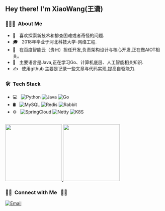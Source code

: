 
<h2> Hey there! I'm XiaoWang(王潇)</h2>

<h3> 👨🏻‍💻 &nbsp;About Me </h3>

- 🤔 &nbsp; 喜欢探索新技术和排查困难或者奇怪的问题.
- 🎓 &nbsp; 2018年毕业于河北科技大学-网络工程.
- 💼 &nbsp; 在百度智能云（贵州）担任开发,负责架构设计与核心开发,正在做AIOT相关。
- 🌱 &nbsp; 主要语言是Java,正在学习Go、计算机底层、人工智能相关知识.
- ✍️ &nbsp;  使用github 主要是记录一些文章与代码实现,提高自驱能力.

<h3> 🛠 &nbsp;Tech Stack</h3>

- 💻 &nbsp;
  ![Python](https://img.shields.io/badge/-Python-333333?style=flat&logo=python)
  ![Java](https://img.shields.io/badge/-Java-333333?style=flat&logo=Java&logoColor=007396)
  ![Go](https://img.shields.io/badge/-Go-333333?style=flat&logo=C%2B%2B&logoColor=00599C)
- 🛢 &nbsp;
  ![MySQL](https://img.shields.io/badge/-MySQL-333333?style=flat&logo=mysql)
  ![Redis](https://img.shields.io/badge/-Redis-333333?style=flat&logo=redis)
  ![Rabbit](https://img.shields.io/badge/-Rabbit-333333?style=flat&logo=rabbit)
- ⚙️ &nbsp;
  ![SpringCloud](https://img.shields.io/badge/-SpringCloud-333333?style=flat&logo=springcloud)
  ![Netty](https://img.shields.io/badge/-Netty-333333?style=flat&logo=netty)
  ![K8S](https://img.shields.io/badge/-K8S-333333?style=flat&logo=K8S)
<br/>

<a href="https://github.com/AVS1508">
  <img height="180em" src="https://github-readme-stats.vercel.app/api?username=tingfeng1002&theme=buefy&show_icons=true" />
  <img height="180em" src="https://github-readme-stats.vercel.app/api/top-langs/?username=tingfeng1002&theme=buefy&layout=compact" />
</a>

<br/>

<h3> 🤝🏻 &nbsp;Connect with Me &nbsp; 🤝🏻  </h3>
<a href="mailto:wxiao1002@yeah.net"><img alt="Email" src="https://img.shields.io/badge/wxiao1002@yeah.net-blue?style=flat-square&logo=gmail"></a>



